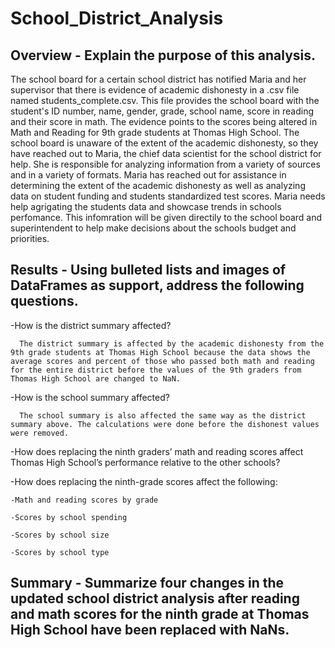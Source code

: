 # School_District_Analysis
## Overview - Explain the purpose of this analysis.
The school board for a certain school district has notified Maria and her supervisor that there is evidence of academic dishonesty in a .csv file named students_complete.csv. This file provides the school board with the student's ID number, name, gender, grade, school name, score in reading and their score in math. The evidence points to the scores being altered in Math and Reading for 9th grade students at Thomas High School. The school board is unaware of the extent of the academic dishonesty, so they have reached out to Maria, the chief data scientist for the school district for help. She is responsible for analyzing information from a variety of sources and in a variety of formats. Maria has reached out for assistance in determining the extent of the academic dishonesty as well as analyzing data on student funding and students standardized test scores. Maria needs help agrigating the students data and showcase trends in schools perfomance. This infomration will be given directily to the school board and superintendent to help make decisions about the schools budget and priorities. 

## Results - Using bulleted lists and images of DataFrames as support, address the following questions.
-How is the district summary affected? 

      The district summary is affected by the academic dishonesty from the 9th grade students at Thomas High School because the data shows the average scores and percent of those who passed both math and reading for the entire district before the values of the 9th graders from Thomas High School are changed to NaN. 

-How is the school summary affected?
   
      The school summary is also affected the same way as the district summary above. The calculations were done before the dishonest values were removed. 

-How does replacing the ninth graders’ math and reading scores affect Thomas High School’s performance relative to the other schools?

-How does replacing the ninth-grade scores affect the following:

    -Math and reading scores by grade

    -Scores by school spending

    -Scores by school size

    -Scores by school type


## Summary - Summarize four changes in the updated school district analysis after reading and math scores for the ninth grade at Thomas High School have been replaced with NaNs.
